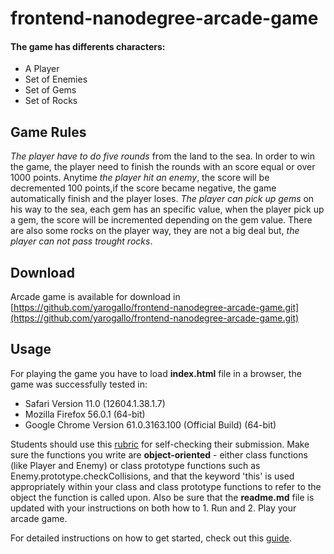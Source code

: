 # frontend-nanodegree-arcade-game

#### The game has differents characters:
* A Player
* Set of Enemies
* Set of Gems
* Set of Rocks

## Game Rules
*The player have to do five rounds* from the land to the sea. In order to win the game, the player need to finish the rounds with an score equal or over 1000 points. Anytime *the player hit an enemy*, the score will be decremented 100 points,if the score became negative, the game automatically finish and the player loses. *The player can pick up gems* on his way to the sea, each gem has an specific value, when the player pick up a gem, the score will be incremented depending on the gem value. There are also some rocks on the player way, they are not a big deal but, *the player can not pass trought rocks*.

## Download

Arcade game is available for download in [https://github.com/yarogallo/frontend-nanodegree-arcade-game.git](https://github.com/yarogallo/frontend-nanodegree-arcade-game.git)

## Usage

For playing the game you have to load **index.html** file in a browser, the game was successfully tested in:
* Safari Version 11.0 (12604.1.38.1.7)
* Mozilla Firefox 56.0.1 (64-bit)
* Google Chrome Version 61.0.3163.100 (Official Build) (64-bit) 

Students should use this [rubric](https://review.udacity.com/#!/projects/2696458597/rubric) for self-checking their submission. Make sure the functions you write are **object-oriented** - either class functions (like Player and Enemy) or class prototype functions such as Enemy.prototype.checkCollisions, and that the keyword 'this' is used appropriately within your class and class prototype functions to refer to the object the function is called upon. Also be sure that the **readme.md** file is updated with your instructions on both how to 1. Run and 2. Play your arcade game.

For detailed instructions on how to get started, check out this [guide](https://docs.google.com/document/d/1v01aScPjSWCCWQLIpFqvg3-vXLH2e8_SZQKC8jNO0Dc/pub?embedded=true).


